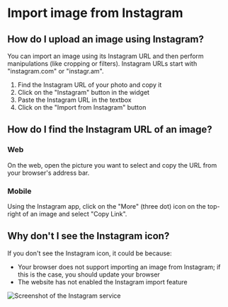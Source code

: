 # Import image from Instagram

## How do I upload an image using Instagram?

You can import an image using its Instagram URL and then perform manipulations (like cropping or filters). Instagram URLs start with "instagram.com" or "instagr.am".

1. Find the Instagram URL of your photo and copy it
2. Click on the "Instagram" button in the widget
3. Paste the Instagram URL in the textbox
4. Click on the "Import from Instagram" button

## How do I find the Instagram URL of an image?

### Web

On the web, open the picture you want to select and copy the URL from your browser's address bar.

### Mobile

Using the Instagram app, click on the "More" (three dot) icon on the top-right of an image and select "Copy Link".

## Why don't I see the Instagram icon?

If you don't see the Instagram icon, it could be because:

- Your browser does not support importing an image from Instagram; if this is the case, you should update your browser
- The website has not enabled the Instagram import feature

![Screenshot of the Instagram service](/assets/screenshots/instagram.png)
